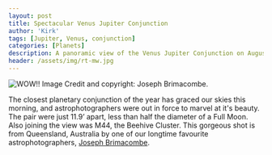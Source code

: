 ```yaml
---
layout: post
title: Spectacular Venus Jupiter Conjunction
author: 'Kirk'
tags: [Jupiter, Venus, conjunction]
categories: [Planets]
description: A panoramic view of the Venus Jupiter Conjunction on August 17, 2014, taken from the Cairns Esplanade in Queensland Australia.
header: /assets/img/rt-mw.jpg
---
```

![WOW!!](http://d1jqu7g1y74ds1.cloudfront.net/wp-content/uploads/2014/08/14957457165_9b1b940e02_z-580x211.jpg) <span class="caption text-muted">Image Credit and copyright: Joseph Brimacombe.</span>

The closest planetary conjunction of the year has graced our skies this morning, and astrophotographers were out in force to marvel at it's beauty. The pair were just 11.9’ apart, less than half the diameter of a Full Moon. Also joining the view was M44, the Beehive Cluster. This gorgeous shot is from Queensland, Australia by one of our longtime favourite astrophotographers, [Joseph Brimacombe](https://www.flickr.com/photos/43846774@N02/).
